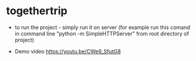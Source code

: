 # togethertrip
* to run the project  - simply run it on server (for example run this comand in command line "python -m SimpleHTTPServer" from root directory of project)

* Demo video https://youtu.be/CWe9_SfutG8 
